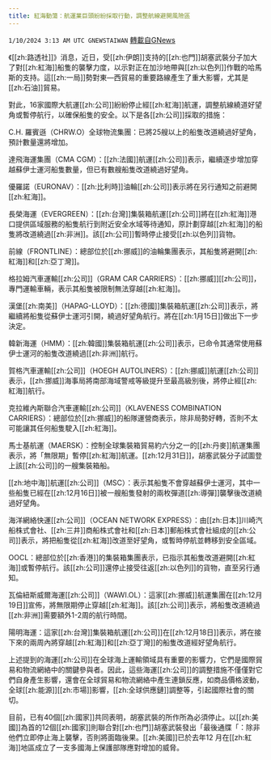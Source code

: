 ```yaml
---
title: 紅海動蕩：航運業巨頭紛紛採取行動，調整航線避開風險區
---
```

`1/10/2024 3:13 AM UTC GNEWSTAIWAN` [轉載自GNews](https://gnews.org/articles/2203073)

《[[zh:路透社]]》消息，近日，受[[zh:伊朗]]支持的[[zh:也門]]胡塞武裝分子加大了對[[zh:紅海]]船隻的襲擊力度，以示對正在加沙地帶與[[zh:以色列]]作戰的哈馬斯的支持。這[[zh:一局]]勢對東—西貿易的重要路線產生了重大影響，尤其是[[zh:石油]]貿易。

  

對此，16家國際大航運[[zh:公司]]紛紛停止經[[zh:紅海]]航運，調整航線繞道好望角或暫停航行，以確保船隻的安全。以下是各[[zh:公司]]採取的措施：

  

C.H. 羅賓遜（CHRW.O）全球物流集團：已將25艘以上的船隻改道繞過好望角，預計數量還將增加。

  

達飛海運集團（CMA CGM）：[[zh:法國]]航運[[zh:公司]]表示，繼續逐步增加穿越蘇伊士運河船隻數量，但已有數艘船隻改道繞過好望角。

  

優羅諾（EURONAV）：[[zh:比利時]]油輪[[zh:公司]]表示將在另行通知之前避開[[zh:紅海]]。

  

長榮海運（EVERGREEN）：[[zh:台灣]]集裝箱航運[[zh:公司]]將在[[zh:紅海]]港口提供區域服務的船隻航行到附近安全水域等待通知，原計劃穿越[[zh:紅海]]的船隻將改道繞過[[zh:非洲]]。該[[zh:公司]]暫時停止接受[[zh:以色列]]貨物。

  

前線（FRONTLINE）：總部位於[[zh:挪威]]的油輪集團表示，其船隻將避開[[zh:紅海]]和[[zh:亞丁灣]]。

  

格拉姆汽車運輸[[zh:公司]]（GRAM CAR CARRIERS）：[[zh:挪威]][[zh:公司]]，專門運輸車輛，表示其船隻被限制無法穿越[[zh:紅海]]。

  

漢堡[[zh:南美]]（HAPAG-LLOYD）：[[zh:德國]]集裝箱航運[[zh:公司]]表示，將繼續將船隻從蘇伊士運河引開，繞過好望角航行。將在[[zh:1月15日]]做出下一步決定。

  

韓新海運（HMM）：[[zh:韓國]]集裝箱航運[[zh:公司]]表示，已命令其通常使用蘇伊士運河的船隻改道繞過[[zh:非洲]]航行。

  

賀格汽車運輸[[zh:公司]]（HOEGH AUTOLINERS）：[[zh:挪威]]航運[[zh:公司]]表示，[[zh:挪威]]海事局將南部海域警戒等級提升至最高級別後，將停止經[[zh:紅海]]航行。

  

克拉維內斯聯合汽車運輸[[zh:公司]]（KLAVENESS COMBINATION CARRIERS）：總部位於[[zh:挪威]]的船隊運營商表示，除非局勢好轉，否則不太可能讓其任何船隻駛入[[zh:紅海]]。

  

馬士基航運（MAERSK）：控制全球集裝箱貿易約六分之一的[[zh:丹麥]]航運集團表示，將「無限期」暫停[[zh:紅海]]航運。[[zh:12月31日]]，胡塞武裝分子試圖登上該[[zh:公司]]的一艘集裝箱船。

  

[[zh:地中海]]航運[[zh:公司]]（MSC）：表示其船隻不會穿越蘇伊士運河，其中一些船隻已經在[[zh:12月16日]]被一艘船隻發射的兩枚彈道[[zh:導彈]]襲擊後改道繞過好望角。

  

海洋網絡快運[[zh:公司]]（OCEAN NETWORK EXPRESS）：由[[zh:日本]]川崎汽船株式會社、[[zh:三井]]商船株式會社和[[zh:日本]]郵船株式會社組成的[[zh:公司]]表示，將把船隻從[[zh:紅海]]改道至好望角，或暫時停航並轉移到安全區域。

  

OOCL：總部位於[[zh:香港]]的集裝箱集團表示，已指示其船隻改道避開[[zh:紅海]]或暫停航行。該[[zh:公司]]還停止接受往返[[zh:以色列]]的貨物，直至另行通知。

  

瓦倫紐斯威爾海運[[zh:公司]]（WAWI.OL）：這家[[zh:挪威]]航運集團在[[zh:12月19日]]宣佈，將無限期停止穿越[[zh:紅海]]。該[[zh:公司]]表示，將船隻改道繞過[[zh:非洲]]需要額外1-2周的航行時間。

  

陽明海運：這家[[zh:台灣]]集裝箱航運[[zh:公司]]在[[zh:12月18日]]表示，將在接下來的兩周內將穿越[[zh:紅海]]和[[zh:亞丁灣]]的船隻改道經好望角航行。

  

上述提到的海運[[zh:公司]]在全球海上運輸領域具有重要的影響力，它們是國際貿易和物流網絡中的關鍵參與者。因此，這些海運[[zh:公司]]的調整措施不僅僅對它們自身產生影響，還會在全球貿易和物流網絡中產生連鎖反應，如商品價格波動，全球[[zh:能源]][[zh:市場]]影響，[[zh:全球供應鏈]]調整等，引起國際社會的關切。

  

目前，已有40個[[zh:國家]]共同表明，胡塞武裝的所作所為必須停止。以[[zh:美國]]為首的12個[[zh:國家]]則聯合對[[zh:也門]]胡塞武裝發出「最後通牒「：除非他們立即停止海上襲擊，否則將面臨後果。[[zh:美國]]已於去年12 月在[[zh:紅海]]地區成立了一支多國海上保護部隊應對增加的威脅。


